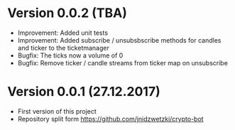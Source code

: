 # Version 0.0.2 (TBA)
* Improvement: Added unit tests
* Improvement: Added subscribe / unsubsbscribe methods for candles and ticker to the ticketmanager
* Bugfix: The ticks now a volume of 0
* Bugfix: Remove ticker / candle streams from ticker map on unsubscribe

# Version 0.0.1 (27.12.2017)
* First version of this project 
* Repository split form https://github.com/jnidzwetzki/crypto-bot

